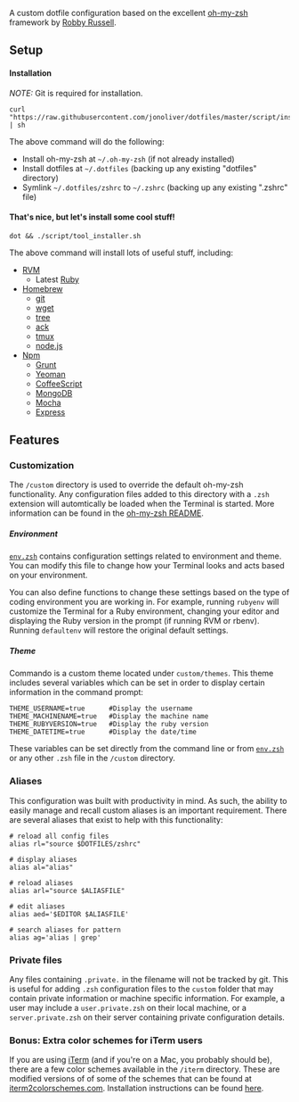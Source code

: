A custom dotfile configuration based on the excellent [oh-my-zsh](https://github.com/robbyrussell/oh-my-zsh) framework by [Robby Russell](https://github.com/robbyrussell).

## Setup
#### Installation
_NOTE:_  Git is required for installation.

```
curl "https://raw.githubusercontent.com/jonoliver/dotfiles/master/script/install.sh" | sh
```

The above command will do the following:

- Install oh-my-zsh at `~/.oh-my-zsh` (if not already installed)
- Install dotfiles at `~/.dotfiles` (backing up any existing "dotfiles" directory)
- Symlink `~/.dotfiles/zshrc` to `~/.zshrc` (backing up any existing ".zshrc" file)

#### That's nice, but let's install some cool stuff!
```
dot && ./script/tool_installer.sh
```
The above command will install lots of useful stuff, including:

- [RVM](https://rvm.io/)
  - Latest [Ruby](https://www.ruby-lang.org/en/)
- [Homebrew](http://brew.sh/)
  - [git](http://git-scm.com/)
  - [wget](https://www.gnu.org/software/wget/)
  - [tree](http://mama.indstate.edu/users/ice/tree/)
  - [ack](http://beyondgrep.com/)
  - [tmux](http://tmux.sourceforge.net/)
  - [node.js](http://nodejs.org/)
- [Npm](https://www.npmjs.org/)
  - [Grunt](http://gruntjs.com/)
  - [Yeoman](http://yeoman.io/)
  - [CoffeeScript](http://coffeescript.org/)
  - [MongoDB](https://www.mongodb.org/)
  - [Mocha](http://mochajs.org/)
  - [Express](http://expressjs.com/)

## Features
### Customization
The `/custom` directory is used to override the default oh-my-zsh functionality. Any configuration files added to this directory with a `.zsh` extension will automtically be loaded when the Terminal is started. More information can be found in the [oh-my-zsh README](https://github.com/robbyrussell/oh-my-zsh#customization).

##### Environment
[`env.zsh`](https://github.com/jonoliver/dotfiles/blob/master/custom/env.zsh) contains configuration settings related to environment and theme. You can modify this file to change how your Terminal looks and acts based on your environment.

You can also define functions to change these settings based on the type of coding environment you are working in. For example, running `rubyenv` will customize the Terminal for a Ruby environment, changing your editor and displaying the Ruby version in the prompt (if running RVM or rbenv). Running `defaultenv` will restore the original default settings.

##### Theme
Commando is a custom theme located under `custom/themes`. This theme includes several variables which can be set in order to display certain information in the command prompt:

	THEME_USERNAME=true      #Display the username
	THEME_MACHINENAME=true   #Display the machine name
	THEME_RUBYVERSION=true   #Display the ruby version
	THEME_DATETIME=true      #Display the date/time

These variables can be set directly from the command line or from [`env.zsh`](https://github.com/jonoliver/dotfiles/blob/master/custom/env.zsh) or any other `.zsh` file in the `/custom` directory.

### Aliases
This configuration was built with productivity in mind. As such, the ability to easily manage and recall custom aliases is an important requirement. There are several aliases that exist to help with this functionality:

	# reload all config files
	alias rl="source $DOTFILES/zshrc"

	# display aliases
	alias al="alias"

	# reload aliases
	alias arl="source $ALIASFILE"

	# edit aliases
	alias aed='$EDITOR $ALIASFILE'

	# search aliases for pattern
	alias ag='alias | grep'

### Private files
Any files containing `.private.` in the filename will not be tracked by git. This is useful for adding `.zsh` configuration files to the `custom` folder that may contain private information or machine specific information. For example, a user may include a `user.private.zsh` on their local machine, or a `server.private.zsh` on their server containing private configuration details.
### Bonus: Extra color schemes for iTerm users
If you are using [iTerm](http://iterm.sourceforge.net/) (and if you're on a Mac, you probably should be), there are a few color schemes available in the `/iterm` directory. These are modified versions of of some of the schemes that can be found at [iterm2colorschemes.com](http://iterm2colorschemes.com/). Installation instructions can be found [here](https://code.google.com/p/iterm2/wiki/ColorGallery).
